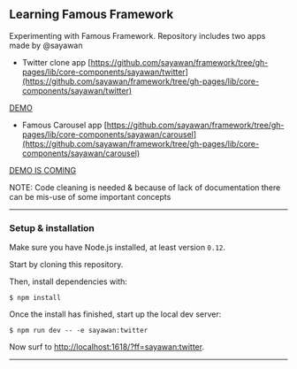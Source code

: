 ## Learning Famous Framework

Experimenting with Famous Framework. Repository includes two apps made by @sayawan

* Twitter clone app [https://github.com/sayawan/framework/tree/gh-pages/lib/core-components/sayawan/twitter](https://github.com/sayawan/framework/tree/gh-pages/lib/core-components/sayawan/twitter)

[DEMO](http://sayawan.github.io/ff-twitter/)

* Famous Carousel app [https://github.com/sayawan/framework/tree/gh-pages/lib/core-components/sayawan/carousel](https://github.com/sayawan/framework/tree/gh-pages/lib/core-components/sayawan/carousel)

[DEMO IS COMING]()

NOTE: Code cleaning is needed & because of lack of documentation there can be mis-use of some important concepts

- - - -

### Setup &amp; installation

Make sure you have Node.js installed, at least version `0.12`.

Start by cloning this repository.

Then, install dependencies with:

    $ npm install

Once the install has finished, start up the local dev server:

    $ npm run dev -- -e sayawan:twitter

Now surf to [http://localhost:1618/?ff=sayawan:twitter](http://http://localhost:1618/?ff=sayawan:twitter).

- - - -